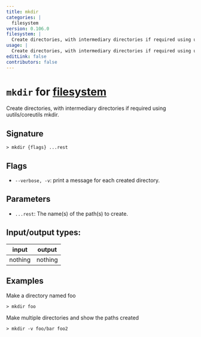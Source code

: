```yaml
---
title: mkdir
categories: |
  filesystem
version: 0.106.0
filesystem: |
  Create directories, with intermediary directories if required using uutils/coreutils mkdir.
usage: |
  Create directories, with intermediary directories if required using uutils/coreutils mkdir.
editLink: false
contributors: false
---
```

<!-- This file is automatically generated. Please edit the command in https://github.com/nushell/nushell instead. -->

# `mkdir` for [filesystem](/commands/categories/filesystem.md)

<div class='command-title'>Create directories, with intermediary directories if required using uutils&#x2f;coreutils mkdir.</div>

## Signature

```> mkdir {flags} ...rest```

## Flags

 -  `--verbose, -v`: print a message for each created directory.

## Parameters

 -  `...rest`: The name(s) of the path(s) to create.


## Input/output types:

| input   | output  |
| ------- | ------- |
| nothing | nothing |
## Examples

Make a directory named foo
```nu
> mkdir foo

```

Make multiple directories and show the paths created
```nu
> mkdir -v foo/bar foo2

```
